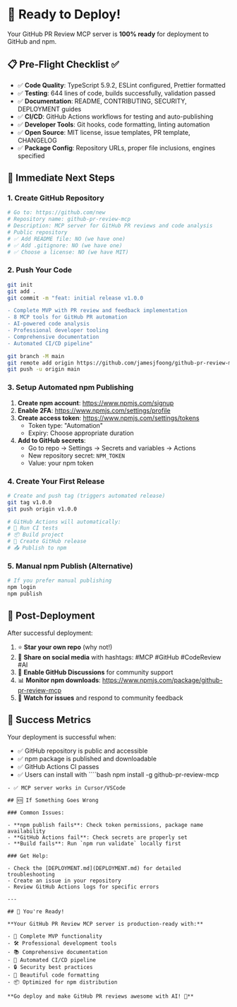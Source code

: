 # 🚀 Ready to Deploy!

Your GitHub PR Review MCP server is **100% ready** for deployment to GitHub and npm.

## 📋 Pre-Flight Checklist ✅

- ✅ **Code Quality**: TypeScript 5.9.2, ESLint configured, Prettier formatted
- ✅ **Testing**: 644 lines of code, builds successfully, validation passed
- ✅ **Documentation**: README, CONTRIBUTING, SECURITY, DEPLOYMENT guides
- ✅ **CI/CD**: GitHub Actions workflows for testing and auto-publishing
- ✅ **Developer Tools**: Git hooks, code formatting, linting automation
- ✅ **Open Source**: MIT license, issue templates, PR template, CHANGELOG
- ✅ **Package Config**: Repository URLs, proper file inclusions, engines specified

## 🎯 Immediate Next Steps

### 1. Create GitHub Repository

```bash
# Go to: https://github.com/new
# Repository name: github-pr-review-mcp
# Description: MCP server for GitHub PR reviews and code analysis
# Public repository
# ✅ Add README file: NO (we have one)
# ✅ Add .gitignore: NO (we have one)
# ✅ Choose a license: NO (we have MIT)
```

### 2. Push Your Code

```bash
git init
git add .
git commit -m "feat: initial release v1.0.0

- Complete MVP with PR review and feedback implementation
- 8 MCP tools for GitHub PR automation
- AI-powered code analysis
- Professional developer tooling
- Comprehensive documentation
- Automated CI/CD pipeline"

git branch -M main
git remote add origin https://github.com/jamesjfoong/github-pr-review-mcp.git
git push -u origin main
```

### 3. Setup Automated npm Publishing

1. **Create npm account**: https://www.npmjs.com/signup
2. **Enable 2FA**: https://www.npmjs.com/settings/profile
3. **Create access token**: https://www.npmjs.com/settings/tokens
   - Token type: "Automation"
   - Expiry: Choose appropriate duration
4. **Add to GitHub secrets**:
   - Go to repo → Settings → Secrets and variables → Actions
   - New repository secret: `NPM_TOKEN`
   - Value: your npm token

### 4. Create Your First Release

```bash
# Create and push tag (triggers automated release)
git tag v1.0.0
git push origin v1.0.0

# GitHub Actions will automatically:
# 🤖 Run CI tests
# 📦 Build project
# 🎉 Create GitHub release
# 📤 Publish to npm
```

### 5. Manual npm Publish (Alternative)

```bash
# If you prefer manual publishing
npm login
npm publish
```

## 🎉 Post-Deployment

After successful deployment:

1. ⭐ **Star your own repo** (why not!)
2. 📢 **Share on social media** with hashtags: #MCP #GitHub #CodeReview #AI
3. 💬 **Enable GitHub Discussions** for community support
4. 📊 **Monitor npm downloads**: https://www.npmjs.com/package/github-pr-review-mcp
5. 🐛 **Watch for issues** and respond to community feedback

## 🎯 Success Metrics

Your deployment is successful when:

- ✅ GitHub repository is public and accessible
- ✅ npm package is published and downloadable
- ✅ GitHub Actions CI passes
- ✅ Users can install with ````bash
  npm install -g github-pr-review-mcp

```
- ✅ MCP server works in Cursor/VSCode

## 🆘 If Something Goes Wrong

### Common Issues:

- **npm publish fails**: Check token permissions, package name availability
- **GitHub Actions fail**: Check secrets are properly set
- **Build fails**: Run `npm run validate` locally first

### Get Help:

- Check the [DEPLOYMENT.md](DEPLOYMENT.md) for detailed troubleshooting
- Create an issue in your repository
- Review GitHub Actions logs for specific errors

---

## 🌟 You're Ready!

**Your GitHub PR Review MCP server is production-ready with:**

- 🎯 Complete MVP functionality
- 🛠️ Professional development tools
- 📚 Comprehensive documentation
- 🤖 Automated CI/CD pipeline
- 🔒 Security best practices
- 🎨 Beautiful code formatting
- 📦 Optimized for npm distribution

**Go deploy and make GitHub PR reviews awesome with AI! 🚀**
```
